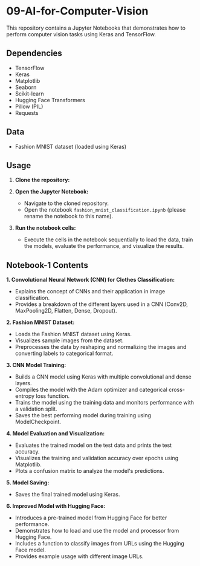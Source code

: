 # 09-AI-for-Computer-Vision

This repository contains a Jupyter Notebooks that demonstrates how to perform computer vision tasks using Keras and TensorFlow.


## Dependencies

- TensorFlow
- Keras
- Matplotlib
- Seaborn
- Scikit-learn
- Hugging Face Transformers
- Pillow (PIL)
- Requests

## Data 

- Fashion MNIST dataset (loaded using Keras)


## Usage

1. **Clone the repository:**
2. **Open the Jupyter Notebook:**
   - Navigate to the cloned repository.
   - Open the notebook `fashion_mnist_classification.ipynb` (please rename the notebook to this name).

2. **Run the notebook cells:**
   - Execute the cells in the notebook sequentially to load the data, train the models, evaluate the performance, and visualize the results.


## Notebook-1 Contents

**1. Convolutional Neural Network (CNN) for Clothes Classification:**
- Explains the concept of CNNs and their application in image classification.
- Provides a breakdown of the different layers used in a CNN (Conv2D, MaxPooling2D, Flatten, Dense, Dropout).

**2. Fashion MNIST Dataset:**
- Loads the Fashion MNIST dataset using Keras.
- Visualizes sample images from the dataset.
- Preprocesses the data by reshaping and normalizing the images and converting labels to categorical format.

**3. CNN Model Training:**
- Builds a CNN model using Keras with multiple convolutional and dense layers.
- Compiles the model with the Adam optimizer and categorical cross-entropy loss function.
- Trains the model using the training data and monitors performance with a validation split.
- Saves the best performing model during training using ModelCheckpoint.

**4. Model Evaluation and Visualization:**
- Evaluates the trained model on the test data and prints the test accuracy.
- Visualizes the training and validation accuracy over epochs using Matplotlib.
- Plots a confusion matrix to analyze the model's predictions.

**5. Model Saving:**
- Saves the final trained model using Keras.

**6. Improved Model with Hugging Face:**
- Introduces a pre-trained model from Hugging Face for better performance.
- Demonstrates how to load and use the model and processor from Hugging Face.
- Includes a function to classify images from URLs using the Hugging Face model.
- Provides example usage with different image URLs.